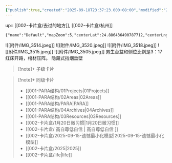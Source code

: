 ```yaml
---
{"publish":true,"created":"2025-09-18T23:37:23.000+08:00","modified":"2025-09-18T23:37:23.000+08:00","cssclasses":""}
---
```


up:: [[002-卡片盒/去过的地方]], [[002-卡片盒/杭州]]
```mapview
{"name":"Default","mapZoom":5,"centerLat":24.886436490787712,"centerLng":106.72119140625001,"query":"","chosenMapSource":0,"autoFit":false,"lock":false,"showLinks":false,"linkColor":"red","markerLabels":"off","embeddedHeight":300}
```

![[附件/IMG_3514.jpeg]]
![[附件/IMG_3520.jpeg]]
![[附件/IMG_3518.jpeg]]
![[附件/IMG_3515.jpeg]]
![[附件/IMG_3505.jpeg]]
男生台盆和侧位比例是3：17
红床开路，棺材压阵。
隐藏式挡烟垂壁







> [!note]+ 子级卡片
>  

> [!note]+ 同级卡片
>  - [[001-PARA结构/01Projects\|01Projects]]
> - [[001-PARA结构/02Areas\|02Areas]]
> - [[001-PARA结构/PARA\|PARA]]
> - [[001-PARA结构/04Archives\|04Archives]]
> - [[001-PARA结构/03Resources\|03Resources]]
> - [[002-卡片盒/1月20日微习惯\|1月20日微习惯]]
> - [[002-卡片盒/ 高自尊低自信 \| 高自尊低自信 ]]
> - [[002-卡片盒/2025-09-15-遗憾最小化模型\|2025-09-15-遗憾最小化模型]]
> - [[002-卡片盒/2025\|2025]]
> - [[002-卡片盒/life\|life]]
>  


